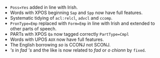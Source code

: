 * `Poss=Yes` added in line with Irish.
* Words with XPOS beginning `Sap` and `Spp` now have full features.
* Systematic tidying of `acl:relcl`, `advcl` and `ccomp`.
* `PronType=Emp` replaced with `Form=Emp` in line with Irish and extended to other parts of speech.
* PARTs with XPOS `Qa` now tagged correctly `PartType=Cmpl`
* Words with UPOS `AUX` now have full features.
* The English borrowing _so_ is CCONJ not SCONJ.
* _'s_ in _fad 's_ and the like is now related to _fad_ or _o chionn_ by `fixed`. 
